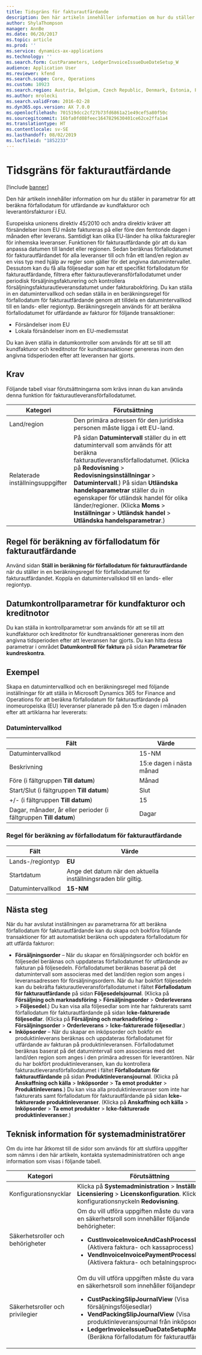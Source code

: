 ```yaml
---
title: Tidsgräns för fakturautfärdande
description: Den här artikeln innehåller information om hur du ställer in parametrar för att beräkna förfallodatum för utfärdande av kundfakturor och leverantörsfakturor i EU.
author: ShylaThompson
manager: AnnBe
ms.date: 06/20/2017
ms.topic: article
ms.prod: ''
ms.service: dynamics-ax-applications
ms.technology: ''
ms.search.form: CustParameters, LedgerInvoiceIssueDueDateSetup_W
audience: Application User
ms.reviewer: kfend
ms.search.scope: Core, Operations
ms.custom: 10923
ms.search.region: Austria, Belgium, Czech Republic, Denmark, Estonia, Finland, France, Germany, Hungary, Iceland, Italy, Latvia, Lithuania, Netherlands, Poland, Spain, Sweden, United Kingdom
ms.author: mrolecki
ms.search.validFrom: 2016-02-28
ms.dyn365.ops.version: AX 7.0.0
ms.openlocfilehash: 701519dcc2cf27b73fd6861a21e49cef5a80f50c
ms.sourcegitcommit: 16bfa0fd08feec1647829630401ce62ce2ffa1a4
ms.translationtype: HT
ms.contentlocale: sv-SE
ms.lasthandoff: 08/02/2019
ms.locfileid: "1852233"
---
```

# <a name="invoice-issue-deadline"></a>Tidsgräns för fakturautfärdande

[!include [banner](../includes/banner.md)]

Den här artikeln innehåller information om hur du ställer in parametrar för att beräkna förfallodatum för utfärdande av kundfakturor och leverantörsfakturor i EU.

Europeiska unionens direktiv 45/2010 och andra direktiv kräver att försändelser inom EU måste faktureras på eller före den femtonde dagen i månaden efter leverans. Samtidigt kan olika EU-länder ha olika fakturaregler för inhemska leveranser. Funktionen för fakturautfärdande gör att du kan anpassa datumen till landet eller regionen. Sedan beräknas förfallodatumet för fakturautfärdandet för alla leveranser till och från ett land/en region av en viss typ med hjälp av regler som gäller för det angivna datumintervallet. Dessutom kan du få alla följesedlar som har ett specifikt förfallodatum för fakturautfärdande, filtrera efter fakturautleveransförfallodatumet under periodisk försäljningsfakturering och kontrollera försäljningsfakturautleveransdatumet under fakturabokföring. Du kan ställa in en datumintervallkod och sedan ställa in en beräkningsregel för förfallodatum för fakturautfärdande genom att tilldela en datumintervallkod till en lands- eller regiontyp. Beräkningsregeln används för att beräkna förfallodatumet för utfärdande av fakturor för följande transaktioner:

-   Försändelser inom EU
-   Lokala försändelser inom en EU-medlemsstat

Du kan även ställa in datumkontroller som används för att se till att kundfakturor och kreditnotor för kundtransaktioner genereras inom den angivna tidsperioden efter att leveransen har gjorts.

## <a name="prerequisites"></a>Krav
Följande tabell visar förutsättningarna som krävs innan du kan använda denna funktion för fakturautleveransförfallodatumet.

| Kategori            | Förutsättning                                                                                                                                                                                                                                                                                                                                                                             |
|---------------------|------------------------------------------------------------------------------------------------------------------------------------------------------------------------------------------------------------------------------------------------------------------------------------------------------------------------------------------------------------------------------------------|
| Land/region      | Den primära adressen för den juridiska personen måste ligga i ett EU-land.                                                                                                                                                                                                                                                                                                                    |
| Relaterade inställningsuppgifter | På sidan **Datumintervall** ställer du in ett datumintervall som används för att beräkna fakturautleveransförfallodatumet. (Klicka på **Redovisning** &gt; **Redovisningsinställningar** &gt; **Datumintervall**.) På sidan **Utländska handelsparametrar** ställer du in egenskaper för utländsk handel för olika länder/regioner. (Klicka **Moms** &gt; **Inställningar** &gt; **Utländsk handel** &gt; **Utländska handelsparametrar**.) |

## <a name="invoice-issue-due-date-calculation-rule"></a>Regel för beräkning av förfallodatum för fakturautfärdande
Använd sidan **Ställ in beräkning för förfallodatum för fakturautfärdande** när du ställer in en beräkningsregel för förfallodatumet för fakturautfärdandet. Koppla en datumintervallskod till en lands- eller regiontyp.

## <a name="date-control-parameters-for-customer-invoices-and-credit-notes"></a>Datumkontrollparametrar för kundfakturor och kreditnotor
Du kan ställa in kontrollparametrar som används för att se till att kundfakturor och kreditnotor för kundtransaktioner genereras inom den angivna tidsperioden efter att leveransen har gjorts. Du kan hitta dessa parametrar i området **Datumkontroll för faktura** på sidan **Parametrar för kundreskontra**.

## <a name="example"></a>Exempel
Skapa en datumintervallkod och en beräkningsregel med följande inställningar för att ställa in Microsoft Dynamics 365 for Finance and Operations för att beräkna förfallodatum för fakturautfärdande på inomeuropeiska (EU) leveranser planerade på den 15:e dagen i månaden efter att artiklarna har levererats:

### <a name="date-interval-code"></a>Datumintervallkod

| Fält                                                           | Värde                           |
|-----------------------------------------------------------------|---------------------------------|
| Datumintervallkod                                              | 15-NM                           |
| Beskrivning                                                     | 15:e dagen i nästa månad |
| Före (i fältgruppen **Till datum**)                         | Månad                           |
| Start/Slut (i fältgruppen **Till datum**)                      | Slut                             |
| +/- (i fältgruppen **Till datum**)                            | 15                              |
| Dagar, månader, år eller perioder (i fältgruppen **Till datum**) | Dagar                            |

### <a name="invoice-issue-due-date-calculation-rule"></a>Regel för beräkning av förfallodatum för fakturautfärdande

| Fält               | Värde                                                     |
|---------------------|-----------------------------------------------------------|
| Lands-/regiontyp | **EU**                                                    |
| Startdatum          | Ange det datum när den aktuella inställningsraden blir giltig. |
| Datumintervallkod  | **15-NM**                                                 |

## <a name="next-steps"></a>Nästa steg
När du har avslutat inställningen av parametrarna för att beräkna förfallodatum för fakturautfärdande kan du skapa och bokföra följande transaktioner för att automatiskt beräkna och uppdatera förfallodatum för att utfärda fakturor:

-   **Försäljningsorder** – När du skapar en försäljningsorder och bokför en följesedel beräknas och uppdateras förfallodatumet för utfärdande av fakturan på följesedeln. Förfallodatumet beräknas baserat på det datumintervall som associeras med det land/den region som anges i leveransadressen för försäljningsordern. När du har bokfört följesedeln kan du bekräfta fakturautleveransförfallodatumet i fältet **Förfallodatum för fakturautfärdande** på sidan **Följesedelsjournal**. (Klicka på **Försäljning och marknadsföring** &gt; **Försäljningsorder** &gt; **Orderleverans** &gt; **Följesedel**.) Du kan visa alla följesedlar som inte har fakturerats samt förfallodatum för fakturautfärdande på sidan **Icke-fakturerade följesedlar**. (Klicka på **Försäljning och marknadsföring** &gt; **Försäljningsorder** &gt; **Orderleverans** &gt; **Icke-fakturerade följesedlar**.)
-   **Inköpsorder** – När du skapar en inköpsorder och bokför en produktinleverans beräknas och uppdateras förfallodatumet för utfärdande av fakturan på produktinleveransen. Förfallodatumet beräknas baserat på det datumintervall som associeras med det land/den region som anges i den primära adressen för leverantören. När du har bokfört produktinleveransen, kan du kontrollera fakturautleveransförfallodatumet i fältet **Förfallodatum för fakturautfärdande** på sidan **Produktinleveransjournal**. (Klicka på **Anskaffning och källa** &gt; **Inköpsorder** &gt; **Ta emot produkter** &gt; **Produktinleverans**.) Du kan visa alla produktinleveranser som inte har fakturerats samt förfallodatum för fakturautfärdande på sidan **Icke-fakturerade produktinleveranser**. (Klicka på **Anskaffning och källa** &gt; **Inköpsorder** &gt; **Ta emot produkter** &gt; **Icke-fakturerade produktinleveranser**.)

## <a name="technical-information-for-system-administrators"></a>Teknisk information för systemadministratörer
Om du inte har åtkomst till de sidor som används för att slutföra uppgifter som nämns i den här artikeln, kontakta systemadministratören och ange information som visas i följande tabell.

<table>
<colgroup>
<col width="50%" />
<col width="50%" />
</colgroup>
<thead>
<tr class="header">
<th>Kategori</th>
<th>Förutsättning</th>
</tr>
</thead>
<tbody>
<tr class="odd">
<td>Konfigurationsnycklar</td>
<td>Klicka på <strong>Systemadministration</strong> &gt; <strong>Inställningar</strong> &gt; <strong>Licensiering</strong> &gt; <strong>Licenskonfiguration</strong>. Klicka på konfigurationsnyckeln <strong>Redovisning</strong>.</td>
</tr>
<tr class="even">
<td>Säkerhetsroller och behörigheter</td>
<td>Om du vill utföra uppgiften måste du vara medlem i en säkerhetsroll som innehåller följande behörigheter:
<ul>
<li><strong>CustInvoiceInvoiceAndCashProcessEnable</strong> (Aktivera faktura- och kassaprocess)</li>
<li><strong>VendInvoiceInvoicePaymentProcessEnable</strong> (Aktivera faktura- och betalningsprocess)</li>
</ul></td>
</tr>
<tr class="odd">
<td>Säkerhetsroller och privilegier</td>
<td>Om du vill utföra uppgiften måste du vara medlem i en säkerhetsroll som innehåller följandeprivilegier:
<ul>
<li><strong>CustPackingSlipJournalView</strong> (Visa försäljningsföljesedlar)</li>
<li><strong>VendPackingSlipJournalView</strong> (Visa produktinleveransjournal från inköpsorder)</li>
<li><strong>LedgerInvoiceIssueDueDateSetupMaintain_W</strong> (Beräkna förfallodatum för fakturautfärdande)</li>
</ul></td>
</tr>
</tbody>
</table>






